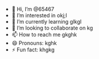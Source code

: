 - 👋 Hi, I’m @65467
- 👀 I’m interested in okj;l
- 🌱 I’m currently learning glkgl
- 💞️ I’m looking to collaborate on kg
- 📫 How to reach me gkghk
- 😄 Pronouns: kghk
- ⚡ Fun fact: khgkg

<!---
65467/65467 is a ✨ special ✨ repository because its `README.md` (this file) appears on your GitHub profile.
You can click the Preview link to take a look at your changes.
--->
